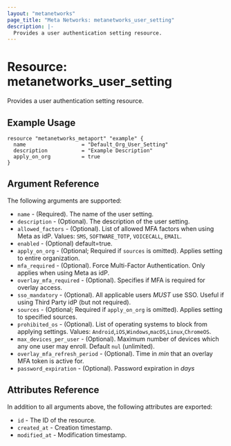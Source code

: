 ```yaml
---
layout: "metanetworks"
page_title: "Meta Networks: metanetworks_user_setting"
description: |-
  Provides a user authentication setting resource.
---
```


# Resource: metanetworks_user_setting

Provides a user authentication setting resource.

## Example Usage

```hcl
resource "metanetworks_metaport" "example" {
  name                  = "Default_Org_User_Setting"
  description           = "Example Description"
  apply_on_org          = true
}
```

## Argument Reference

The following arguments are supported:

* `name` - (Required). The name of the user setting.
* `description` - (Optional). The description of the user setting.
* `allowed_factors` - (Optional). List of allowed MFA factors when using Meta as idP. Values: `SMS`, `SOFTWARE_TOTP`, `VOICECALL`, `EMAIL`.
* `enabled` - (Optional) default=true.
* `apply_on_org` - (Optional; Required if `sources` is omitted). Applies setting to entire organization.
* `mfa_required` - (Optional). Force Multi-Factor Authentication. Only applies when using Meta as idP.
* `overlay_mfa_required` - (Optional). Specifies if MFA is required for overlay access.
* `sso_mandatory` - (Optional). All applicable users *MUST* use SSO. Useful if using Third Party idP (but not required).
* `sources` - (Optional; Required if `apply_on_org` is omitted). Applies setting to specified sources.
* `prohibited_os` - (Optional). List of operating systems to block from applying settings. Values: `Android`,`iOS`,`Windows`,`macOS`,`Linux`,`ChromeOS`.
* `max_devices_per_user` - (Optional). Maximum number of devices which any one user may enroll. Default `nul` (unlimited).
* `overlay_mfa_refresh_period` - (Optional). Time in *min* that an overlay MFA token is active for.
* `password_expiration` - (Optional). Password expiration in *days*

## Attributes Reference

In addition to all arguments above, the following attributes are exported:

* `id` - The ID of the resource.
* `created_at` - Creation timestamp.
* `modified_at` - Modification timestamp.
